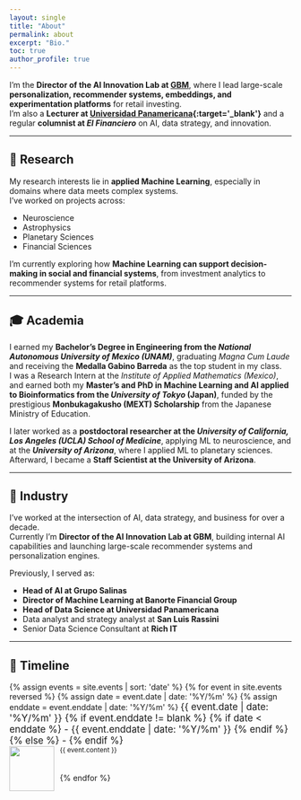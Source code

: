 ```yaml
---
layout: single
title: "About"
permalink: about
excerpt: "Bio."
toc: true
author_profile: true
---
```


I’m the **Director of the AI Innovation Lab at [GBM](https://www.gbm.com/)**, where I lead large-scale **personalization, recommender systems, embeddings, and experimentation platforms** for retail investing.  
I’m also a **Lecturer at [Universidad Panamericana](http://www.up.edu.mx/en/mexico){:target='_blank'}** and a regular **columnist at *El Financiero*** on AI, data strategy, and innovation.

---

## 🧠 Research

My research interests lie in **applied Machine Learning**, especially in domains where data meets complex systems.  
I’ve worked on projects across:

- Neuroscience  
- Astrophysics  
- Planetary Sciences  
- Financial Sciences  

I’m currently exploring how **Machine Learning can support decision-making in social and financial systems**, from investment analytics to recommender systems for retail platforms.

---

## 🎓 Academia

I earned my **Bachelor’s Degree in Engineering from the _National Autonomous University of Mexico (UNAM)_**, graduating *Magna Cum Laude* and receiving the **Medalla Gabino Barreda** as the top student in my class.  
I was a Research Intern at the _Institute of Applied Mathematics (Mexico)_, and earned both my **Master’s and PhD in Machine Learning and AI applied to Bioinformatics from the _University of Tokyo_ (Japan)**, funded by the prestigious **Monbukagakusho (MEXT) Scholarship** from the Japanese Ministry of Education.

I later worked as a **postdoctoral researcher at the _University of California, Los Angeles (UCLA) School of Medicine_**, applying ML to neuroscience, and at the **_University of Arizona_**, where I applied ML to planetary sciences.  
Afterward, I became a **Staff Scientist at the University of Arizona**.

---

## 💼 Industry

I’ve worked at the intersection of AI, data strategy, and business for over a decade.  
Currently I’m **Director of the AI Innovation Lab at GBM**, building internal AI capabilities and launching large-scale recommender systems and personalization engines.

Previously, I served as:

- **Head of AI at Grupo Salinas**
- **Director of Machine Learning at Banorte Financial Group**
- **Head of Data Science at Universidad Panamericana**
- Data analyst and strategy analyst at **San Luis Rassini**
- Senior Data Science Consultant at **Rich IT**

---

## 📅 Timeline

<style type="text/css">
  .timeline-logo { float:left; vertical-align: middle; margin-right: 10px; }
  .timeline-text { vertical-align: middle; display: table-cell; }
</style>

<div>
    {% assign events = site.events | sort: 'date' %}
    {% for event in site.events reversed %}
    {% assign date = event.date | date: '%Y/%m' %}
    {% assign enddate = event.enddate | date: '%Y/%m' %}
    <big>{{ event.date | date: '%Y/%m' }}
    {% if event.enddate != blank %}
        {% if date < enddate %} - {{ event.enddate | date: '%Y/%m' }}
        {% endif %}
    {% else %} - 
    {% endif %}
    </big>
    <div>
        <img class="timeline-logo" src="{{site.baseurl}}{{ event.image }}" width="80" height="80">
        <span class="timeline-text"><small>{{ event.content }}</small></span>
    </div>
    <br><br>
    {% endfor %}
</div>
